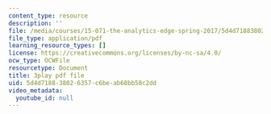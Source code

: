 ```yaml
---
content_type: resource
description: ''
file: /media/courses/15-071-the-analytics-edge-spring-2017/5d4d718838026357c6beab68bb58c2dd_lm_qReHVm0A.pdf
file_type: application/pdf
learning_resource_types: []
license: https://creativecommons.org/licenses/by-nc-sa/4.0/
ocw_type: OCWFile
resourcetype: Document
title: 3play pdf file
uid: 5d4d7188-3802-6357-c6be-ab68bb58c2dd
video_metadata:
  youtube_id: null
---
```

